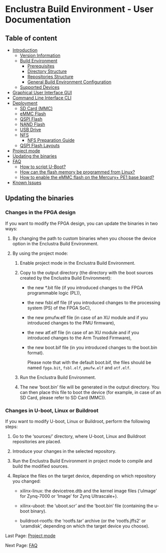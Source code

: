 # Enclustra Build Environment - User Documentation


## Table of content

* [Introduction](./1_Introduction.md)
    - [Version Information](./1_Introduction.md#version-information)
    - [Build Environment](./1_Introduction.md#build-environment)
        - [Prerequisites](./1_Introduction.md#prerequisites)
        - [Directory Structure](./1_Introduction.md#directory-structure)
        - [Repositories Structure](./1_Introduction.md#repositories-structure)
        - [General Build Environment Configuration](./1_Introduction.md#general-build-environment-configuration)
    - [Supported Devices](./1_Introduction.md#supported-devices)
* [Graphical User Interface GUI](./2_GUI.md)
* [Command Line Interface CLI](./3_CLI.md)
* [Deployment](./4_Deployment.md)
    - [SD Card (MMC)](./4_Deployment.md#sd-card-mmc)
    - [eMMC Flash](./4_Deployment.md#emmc-flash)
    - [QSPI Flash](./4_Deployment.md#qspi-flash)
    - [NAND Flash](./4_Deployment.md#nand-flash)
    - [USB Drive](./4_Deployment.md#usb-drive)
    - [NFS](./4_Deployment.md#nfs)
        - [NFS Preparation Guide](./4_Deployment.md#nfs-prepatration-guide)
    - [QSPI Flash Layouts](./4_Deployment.md#qspi-flash-layouts)
* [Project mode](./5_Project_Mode.md)
* [Updating the binaries](./6_Binaries_Update.md)
* [FAQ](./7_FAQ.md)
    - [How to script U-Boot?](./7_FAQ.md#how-to-script-u-boot)
    - [How can the flash memory be programmed from Linux?](./7_FAQ.md#how-can-the-flash-memory-be-programmed-from-linux)
    - [How to enable the eMMC flash on the Mercury+ PE1 base board?](./7_FAQ.md#how-to-enable-the-emmc-flash-on-the-mercury-pe1-base-board)
* [Known Issues](./8_Known_Issues.md)



## Updating the binaries

### Changes in the FPGA design

If you want to modify the FPGA design, you can update the binaries in two ways:

1. By changing the path to custom binaries when you choose the device option in the Enclustra Build Environment.

2. By using the project mode:

   1. Enable project mode in the Enclustra Build Environment.

   2. Copy to the output directory (the directory with the boot sources created by the Enclustra Build Environment):

      - the new *.bit file (if you introduced changes to the FPGA programmable logic (PL)),

      - the new fsbl.elf file (if you introduced changes to the processing system (PS) of the FPGA SoC),

      - the new pmufw.elf file (in case of an XU module and if you introduced changes to the PMU firmware),

      - the new atf.elf file (in case of an XU module and if you introduced changes to the Arm Trusted Firmware),

      - the new boot.bif file (in you introduced changes to the boot.bin format).

      	Please note that with the default boot.bif, the files should be named `fpga.bit`, `fsbl.elf`, `pmufw.elf` and `atf.elf`.

   3. Run the Enclustra Build Environment.

   4. The new ‘boot.bin’ file will be generated in the output directory. You can then place this file to boot the device (for example, in case of an SD Card, please refer to SD Card (MMC)).




### Changes in U-boot, Linux or Buildroot

If you want to modify U-boot, Linux or Buildroot, perform the following steps:

1. Go to the ‘sources/’ directory, where U-boot, Linux and Buildroot repositories are placed.

2. Introduce your changes in the selected repository.

3. Run the Enclustra Build Environment in project mode to compile and build the modified sources.

4. Replace the files on the target device, depending on which repository you changed:

   - xilinx-linux: the devicetree.dtb and the kernel image files (‘uImage’ for Zynq-7000 or ‘Image’ for Zynq Ultrascale+).
   
   - xilinx-uboot: the ‘uboot.scr’ and the ‘boot.bin’ file (containing the u-boot binary).
   
   - buildroot-rootfs: the ‘rootfs.tar’ archive (or the ‘rootfs.jffs2’ or ‘uramdisk’, depending on which the target device you choose).


Last Page: [Project mode](./5_Project_Mode.md)

Next Page: [FAQ](./7_FAQ.md)